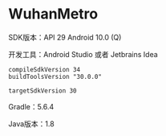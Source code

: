 # WuhanMetro

SDK版本：API 29 Android 10.0 (Q)

开发工具：Android Studio 或者 Jetbrains Idea

```
compileSdkVersion 34
buildToolsVersion "30.0.0"

targetSdkVersion 30
```

Gradle：5.6.4

Java版本：1.8
